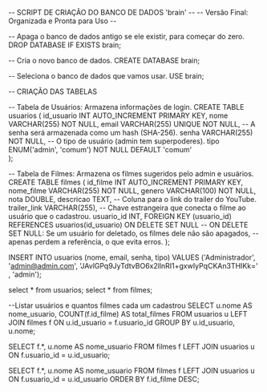 
--         SCRIPT DE CRIAÇÃO DO BANCO DE DADOS 'brain'               --
--         Versão Final: Organizada e Pronta para Uso                --


-- Apaga o banco de dados antigo se ele existir, para começar do zero.
DROP DATABASE IF EXISTS brain;

-- Cria o novo banco de dados.
CREATE DATABASE brain;

-- Seleciona o banco de dados que vamos usar.
USE brain;



--                      CRIAÇÃO DAS TABELAS                         


-- Tabela de Usuários: Armazena informações de login.
CREATE TABLE usuarios (
  id_usuario INT AUTO_INCREMENT PRIMARY KEY,
  nome VARCHAR(255) NOT NULL,
  email VARCHAR(255) UNIQUE NOT NULL,
  -- A senha será armazenada como um hash (SHA-256).
  senha VARCHAR(255) NOT NULL,
  -- O tipo de usuário (admin tem superpoderes).
  tipo ENUM('admin', 'comum') NOT NULL DEFAULT 'comum'  
);


-- Tabela de Filmes: Armazena os filmes sugeridos pelo admin e usuários.
CREATE TABLE filmes (
  id_filme INT AUTO_INCREMENT PRIMARY KEY,
  nome_filme VARCHAR(255) NOT NULL,
  genero VARCHAR(100) NOT NULL,
  nota DOUBLE,
  descricao TEXT,
  -- Coluna para o link do trailer do YouTube.
  trailer_link VARCHAR(255),
  -- Chave estrangeira que conecta o filme ao usuário que o cadastrou.
  usuario_id INT,
  FOREIGN KEY (usuario_id) REFERENCES usuarios(id_usuario) ON DELETE SET NULL
  -- ON DELETE SET NULL: Se um usuário for deletado, os filmes dele não são apagados,
  -- apenas perdem a referência, o que evita erros.
);


INSERT INTO usuarios (nome, email, senha, tipo)
VALUES ('Administrador', 'admin@admin.com', 'JAvlGPq9JyTdtvBO6x2llnRI1+gxwIyPqCKAn3THIKk=' , 'admin');

select * from usuarios;
select * from filmes;

--Listar usuários e quantos filmes cada um cadastrou
SELECT u.nome AS nome_usuario, COUNT(f.id_filme) AS total_filmes
FROM usuarios u
LEFT JOIN filmes f ON u.id_usuario = f.usuario_id
GROUP BY u.id_usuario, u.nome;

SELECT f.*, u.nome AS nome_usuario
FROM filmes f
LEFT JOIN usuarios u ON f.usuario_id = u.id_usuario;




SELECT f.*, u.nome AS nome_usuario
FROM filmes f
LEFT JOIN usuarios u ON f.usuario_id = u.id_usuario
ORDER BY f.id_filme DESC;





